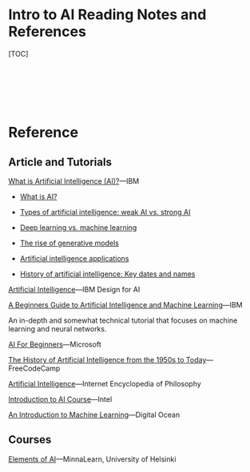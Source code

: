 <h1>Intro to AI Reading Notes and References</h1>

[TOC]

​                             

​              

​              

# Reference

## Article and Tutorials

[What is Artificial Intelligence (AI)?](https://www.ibm.com/topics/artificial-intelligence)&mdash;IBM

- [What is AI?](https://www.ibm.com/topics/artificial-intelligence#What+is+AI%3F )

- [Types of artificial intelligence: weak AI vs. strong AI](https://www.ibm.com/topics/artificial-intelligence#Types+of+artificial+intelligence%3A+weak+AI+vs.+strong+AI)

- [Deep learning vs. machine learning](https://www.ibm.com/topics/artificial-intelligence#Deep+learning+vs.+machine+learning)

- [The rise of generative models](https://www.ibm.com/topics/artificial-intelligence#The+rise+of+generative+models)

- [Artificial intelligence applications](https://www.ibm.com/topics/artificial-intelligence#Artificial+intelligence+applications)

- [History of artificial intelligence: Key dates and names](https://www.ibm.com/topics/artificial-intelligence#History+of+artificial+intelligence%3A+Key+dates+and+names)

[Artificial Intelligence](https://www.ibm.com/design/ai/basics/ai)&mdash;IBM Design for AI

[A Beginners Guide to Artificial Intelligence and Machine Learning](https://developer.ibm.com/articles/cc-beginner-guide-machine-learning-ai-cognitive/)&mdash;IBM

An in-depth and somewhat technical tutorial that focuses on machine learning and neural networks.

[AI For Beginners](https://microsoft.github.io/AI-For-Beginners/)&mdash;Microsoft

[The History of Artificial Intelligence from the 1950s to Today](https://www.freecodecamp.org/news/the-history-of-ai/)&mdash;FreeCodeCamp

[Artificial Intelligence](https://iep.utm.edu/artificial-intelligence/)&mdash;Internet Encyclopedia of Philosophy

[Introduction to AI Course](https://www.intel.com/content/www/us/en/developer/topic-technology/artificial-intelligence/training/course-artificial-intelligence.html)&mdash;Intel

[An Introduction to Machine Learning](https://www.digitalocean.com/community/tutorials/an-introduction-to-machine-learning)&mdash;Digital Ocean

## Courses

[Elements of AI](https://www.elementsofai.com/)&mdash;MinnaLearn, University of Helsinki

